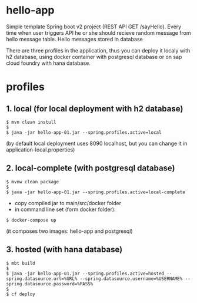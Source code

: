 # hello-app

Simple template Spring boot v2 project (REST API GET /sayHello).
Every time when user triggers API he or she should recieve random message from hello message table.
Hello messages stored in database

There are three profiles in the application, thus you can deploy it localy with h2 database, using docker container with postgresql database or on sap cloud foundry with hana database.

# profiles

## 1. local (for local deployment with h2 database)
```
$ mvn clean instull
$
$ java -jar hello-app-01.jar --spring.profiles.active=local
```
(by default local deployment uses 8090 localhost, but you can change it in application-local.properties)

## 2. local-complete (with postgresql database)
```
$ mvnw clean package
$
$ java -jar hello-app-01.jar --spring.profiles.active=local-complete
```
- copy compiled jar to main/src/docker folder
- in command line set (form docker folder): 
```
$ docker-compose up
```
(it composes two images: hello-app and postgresql)

## 3. hosted (with hana database)
```
$ mbt build
$
$ java -jar hello-app-01.jar --spring.profiles.active=hosted --spring.datasource.url=%URL% --spring.datasource.username=%USERNAME% --spring.datasource.password=%PASS%
$ 
$ cf deploy
```

